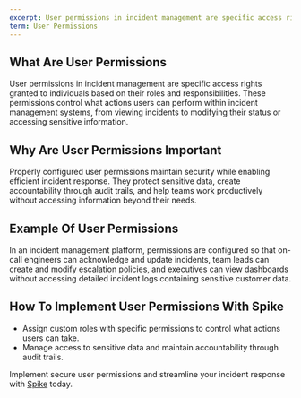 ```yaml
---
excerpt: User permissions in incident management are specific access rights granted to individuals based on their roles and responsibilities.
term: User Permissions
---
```

## What Are User Permissions

User permissions in incident management are specific access rights granted to individuals based on their roles and responsibilities. These permissions control what actions users can perform within incident management systems, from viewing incidents to modifying their status or accessing sensitive information.

## Why Are User Permissions Important

Properly configured user permissions maintain security while enabling efficient incident response. They protect sensitive data, create accountability through audit trails, and help teams work productively without accessing information beyond their needs.

## Example Of User Permissions

In an incident management platform, permissions are configured so that on-call engineers can acknowledge and update incidents, team leads can create and modify escalation policies, and executives can view dashboards without accessing detailed incident logs containing sensitive customer data.

## How To Implement User Permissions With Spike

- Assign custom roles with specific permissions to control what actions users can take.
- Manage access to sensitive data and maintain accountability through audit trails.

Implement secure user permissions and streamline your incident response with [Spike](https://app.spike.sh/signup) today.